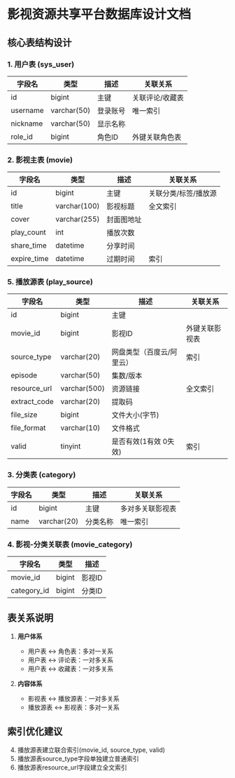 # 影视资源共享平台数据库设计文档

## 核心表结构设计

### 1. 用户表 (sys_user)
| 字段名 | 类型 | 描述 | 关联关系 |
|--------|------|------|---------|
| id | bigint | 主键 | 关联评论/收藏表 |
| username | varchar(50) | 登录账号 | 唯一索引 |
| nickname | varchar(50) | 显示名称 | |
| role_id | bigint | 角色ID | 外键关联角色表 |

### 2. 影视主表 (movie)
| 字段名 | 类型 | 描述 | 关联关系 |
|--------|------|------|---------|
| id | bigint | 主键 | 关联分类/标签/播放源 |
| title | varchar(100) | 影视标题 | 全文索引 |
| cover | varchar(255) | 封面图地址 | |
| play_count | int | 播放次数 | |
| share_time | datetime | 分享时间 | |
| expire_time | datetime | 过期时间 | 索引 |

### 5. 播放源表 (play_source)
| 字段名 | 类型 | 描述 | 关联关系 |
|--------|------|------|---------|
| id | bigint | 主键 | |
| movie_id | bigint | 影视ID | 外键关联影视表 |
| source_type | varchar(20) | 网盘类型（百度云/阿里云）| 索引 |
| episode | varchar(50) | 集数/版本 | |
| resource_url | varchar(500) | 资源链接 | 全文索引 |
| extract_code | varchar(20) | 提取码 | |
| file_size | bigint | 文件大小(字节) | |
| file_format | varchar(10) | 文件格式 | |
| valid | tinyint | 是否有效(1有效 0失效) | 索引 |

### 3. 分类表 (category)
| 字段名 | 类型 | 描述 | 关联关系 |
|--------|------|------|---------|
| id | bigint | 主键 | 多对多关联影视表 |
| name | varchar(20) | 分类名称 | 唯一索引 |

### 4. 影视-分类关联表 (movie_category)
| 字段名 | 类型 | 描述 |
|--------|------|------|
| movie_id | bigint | 影视ID |
| category_id | bigint | 分类ID |

## 表关系说明
1. **用户体系**
   - 用户表 ↔ 角色表：多对一关系
   - 用户表 ↔ 评论表：一对多关系
   - 用户表 ↔ 收藏表：一对多关系

2. **内容体系**
   - 影视表 ↔ 播放源表：一对多关系
   - 播放源表 ↔ 影视表：多对一关系

## 索引优化建议
4. 播放源表建立联合索引(movie_id, source_type, valid)
5. 播放源表source_type字段单独建立普通索引
6. 播放源表resource_url字段建立全文索引